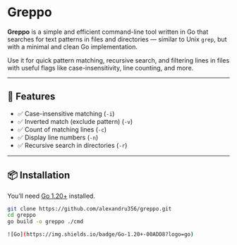 # Greppo

**Greppo** is a simple and efficient command-line tool written in Go that searches for text patterns in files and directories — similar to Unix `grep`, but with a minimal and clean Go implementation.

Use it for quick pattern matching, recursive search, and filtering lines in files with useful flags like case-insensitivity, line counting, and more.

---

## 🚀 Features

- ✅ Case-insensitive matching (`-i`)
- ✅ Inverted match (exclude pattern) (`-v`)
- ✅ Count of matching lines (`-c`)
- ✅ Display line numbers (`-n`)
- ✅ Recursive search in directories (`-r`)
---

## 📦 Installation

You’ll need [Go 1.20+](https://golang.org/dl/) installed.

```bash
git clone https://github.com/alexandru356/greppo.git
cd greppo
go build -o greppo ./cmd

![Go](https://img.shields.io/badge/Go-1.20+-00ADD8?logo=go)

